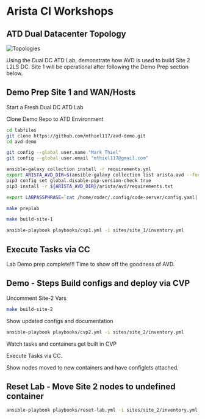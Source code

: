 # Arista CI Workshops

## **ATD Dual Datacenter Topology**

![Topologies](images/topologies.png)

Using the Dual DC ATD Lab, demonstrate how AVD is used to build Site 2 L2LS DC. Site 1 will be operational after following the Demo Prep section below.

## Demo Prep Site 1 and WAN/Hosts

Start a Fresh Dual DC ATD Lab

Clone Demo Repo to ATD Environment

```bash
cd labfiles
git clone https://github.com/mthiel117/avd-demo.git
cd avd-demo
```

```bash
git config --global user.name "Mark Thiel"
git config --global user.email "mthiel117@gmail.com"
```

```bash
ansible-galaxy collection install -r requirements.yml
export ARISTA_AVD_DIR=$(ansible-galaxy collection list arista.avd --format yaml | head -1 | cut -d: -f1)
pip3 config set global.disable-pip-version-check true
pip3 install -r ${ARISTA_AVD_DIR}/arista/avd/requirements.txt
```

```bash
export LABPASSPHRASE=`cat /home/coder/.config/code-server/config.yaml| grep "password:" | awk '{print $2}'`
```

```bash
make preplab
```

```bash
make build-site-1
```

```bash
ansible-playbook playbooks/cvp1.yml -i sites/site_1/inventory.yml
```

## Execute Tasks via CC

Lab Demo prep complete!!! Time to show off the goodness of AVD.

## Demo - Steps Build configs and deploy via CVP

Uncomment Site-2 Vars

```bash
make build-site-2
```

Show updated configs and documentation

```bash
ansible-playbook playbooks/cvp2.yml -i sites/site_2/inventory.yml
```

Watch tasks and containers get built in CVP

Execute Tasks via CC.

Show nodes moved to new containers and have configlets attached.

## Reset Lab - Move Site 2 nodes to undefined container

```bash
ansible-playbook playbooks/reset-lab.yml -i sites/site_2/inventory.yml
```
